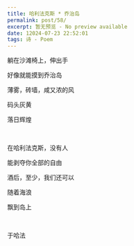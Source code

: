 ```yaml
---
title: 哈利法克斯 * 乔治岛
permalink: post/58/
excerpt: 暂无预览 - No preview available
date: 12024-07-23 22:52:01
tags: 诗 - Poem
---
```


躺在沙滩椅上，伸出手

好像就能摸到乔治岛

薄雾，砖墙，咸又浓的风

码头灰黄

落日辉煌

<br>

在哈利法克斯，没有人

能剥夺你全部的自由

酒后，至少，我们还可以

随着海浪

飘到岛上

<br>

于哈法